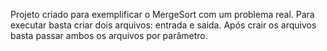 Projeto criado para exemplificar o MergeSort com um problema real.
Para executar basta criar dois arquivos: entrada e saida. Após crair os arquivos basta passar ambos os arquivos por parâmetro.  
